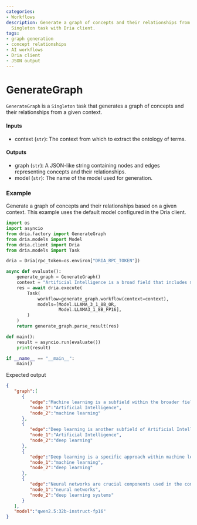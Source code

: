 ```yaml
---
categories:
- Workflows
description: Generate a graph of concepts and their relationships from context using
  Singleton task with Dria client.
tags:
- graph generation
- concept relationships
- AI workflows
- Dria client
- JSON output
---
```


# GenerateGraph

`GenerateGraph` is a `Singleton` task that generates a graph of concepts and their relationships from a given context.

#### Inputs
- context (`str`): The context from which to extract the ontology of terms.

#### Outputs
- graph (`str`): A JSON-like string containing nodes and edges representing concepts and their relationships.
- model (`str`): The name of the model used for generation.

### Example

Generate a graph of concepts and their relationships based on a given context. This example uses the default model configured in the Dria client.

```python
import os
import asyncio
from dria.factory import GenerateGraph
from dria.models import Model
from dria.client import Dria
from dria.models import Task

dria = Dria(rpc_token=os.environ["DRIA_RPC_TOKEN"])

async def evaluate():
    generate_graph = GenerateGraph()
    context = "Artificial Intelligence is a broad field that includes machine learning and deep learning. Neural networks are a key component of deep learning systems."
    res = await dria.execute(
        Task(
            workflow=generate_graph.workflow(context=context),
            models=[Model.LLAMA_3_1_8B_OR,
                    Model.LLAMA3_1_8B_FP16],
        )
    )
    return generate_graph.parse_result(res)

def main():
    result = asyncio.run(evaluate())
    print(result)

if __name__ == "__main__":
    main()
```

Expected output

```json
{
   "graph":[
      {
         "edge":"Machine learning is a subfield within the broader field of Artificial Intelligence.",
         "node_1":"Artificial Intelligence",
         "node_2":"machine learning"
      },
      {
         "edge":"Deep learning is another subfield of Artificial Intelligence that focuses on deep neural networks.",
         "node_1":"Artificial Intelligence",
         "node_2":"deep learning"
      },
      {
         "edge":"Deep learning is a specific approach within machine learning that uses deep neural networks to model complex patterns in data.",
         "node_1":"machine learning",
         "node_2":"deep learning"
      },
      {
         "edge":"Neural networks are crucial components used in the construction of deep learning systems.",
         "node_1":"neural networks",
         "node_2":"deep learning systems"
      }
   ],
   "model":"qwen2.5:32b-instruct-fp16"
}
```